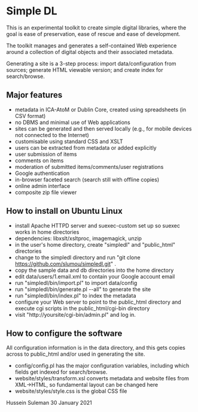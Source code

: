 # Simple DL

This is an experimental toolkit to create simple digital libraries, where the goal is
ease of preservation, ease of rescue and ease of development.

The toolkit manages and generates a self-contained Web experience around a
collection of digital objects and their associated metadata.  

Generating a site is a 3-step process: import data/configuration from sources; generate
HTML viewable version; and create index for search/browse.

## Major features

* metadata in ICA-AtoM or Dublin Core, created using spreadsheets (in CSV
format)
* no DBMS and minimal use of Web applications
* sites can be generated and then served locally (e.g., for mobile devices
not connected to the Internet)
* customisable using standard CSS and XSLT
* users can be extracted from metadata or added explicitly
* user submission of items
* comments on items
* moderation of submitted items/comments/user registrations
* Google authentication
* in-browser faceted search (search still with offline copies)
* online admin interface
* composite zip file viewer

## How to install on Ubuntu Linux

* install Apache HTTPD server and suexec-custom set up so suexec works in
  home directories
* dependencies: libxslt/xsltproc, imagemagick, unzip
* in the user's home directory, create "simpledl" and "public_html" directories
* change to the simpledl directory and run "git clone https://github.com/slumou/simpledl.git" .
* copy the sample data and db directories into the home directory
* edit data/users/1.email.xml to contain your Google account email
* run "simpledl/bin/import.pl" to import data/config
* run "simpledl/bin/generate.pl --all" to generate the site
* run "simpledl/bin/index.pl" to index the metadata
* configure your Web server to point to the public_html directory and
execute cgi scripts in the public_html/cgi-bin directory
* visit "http://yoursite/cgi-bin/admin.pl" and log in.


## How to configure the software

All configuration information is in the data directory, and this gets copies
across to public_html and/or used in generating the site.

* config/config.pl has the major configuration variables, including which
  fields get indexed for search/browse.
* website/styles/transform.xsl converts metadata and website files from
XML->HTML, so fundamental layout can be changed here
* website/styles/style.css is the global CSS file

Hussein Suleman
30 January 2021
 
